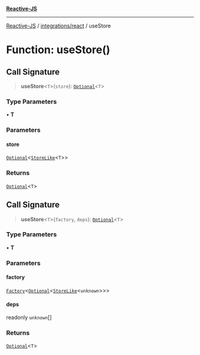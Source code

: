 [**Reactive-JS**](../../../README.md)

***

[Reactive-JS](../../../README.md) / [integrations/react](../README.md) / useStore

# Function: useStore()

## Call Signature

> **useStore**\<`T`\>(`store`): [`Optional`](../../../functions/type-aliases/Optional.md)\<`T`\>

### Type Parameters

• **T**

### Parameters

#### store

[`Optional`](../../../functions/type-aliases/Optional.md)\<[`StoreLike`](../../../events/interfaces/StoreLike.md)\<`T`\>\>

### Returns

[`Optional`](../../../functions/type-aliases/Optional.md)\<`T`\>

## Call Signature

> **useStore**\<`T`\>(`factory`, `deps`): [`Optional`](../../../functions/type-aliases/Optional.md)\<`T`\>

### Type Parameters

• **T**

### Parameters

#### factory

[`Factory`](../../../functions/type-aliases/Factory.md)\<[`Optional`](../../../functions/type-aliases/Optional.md)\<[`StoreLike`](../../../events/interfaces/StoreLike.md)\<`unknown`\>\>\>

#### deps

readonly `unknown`[]

### Returns

[`Optional`](../../../functions/type-aliases/Optional.md)\<`T`\>
